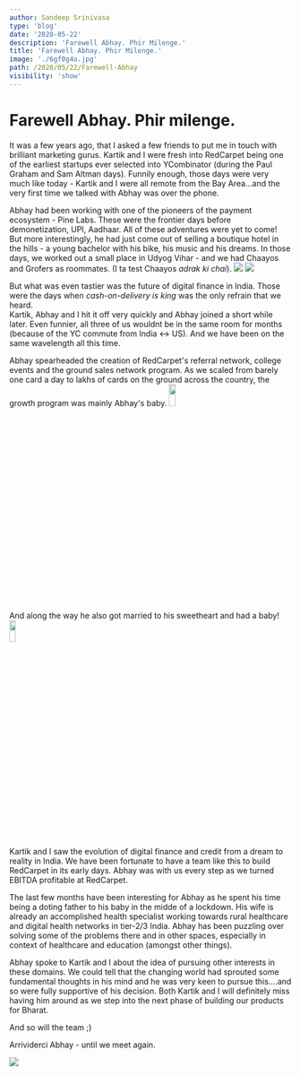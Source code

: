 ```yaml
---
author: Sandeep Srinivasa
type: 'blog'
date: '2020-05-22'
description: 'Farewell Abhay. Phir Milenge.'
title: 'Farewell Abhay. Phir Milenge.'
image: './6gf0g4o.jpg'
path: /2020/05/22/Farewell-Abhay
visibility: 'show'
---
```


# Farewell Abhay. Phir milenge.

It was a few years ago, that I asked a few friends to put me in touch with brilliant marketing gurus.
Kartik and I were fresh into RedCarpet being one of the earliest startups ever selected into YCombinator (during the Paul Graham and Sam Altman days).
Funnily enough, those days were very much like today - Kartik and I were all remote from the Bay Area...and the very first time we talked with Abhay was over the phone.

Abhay had been working with one of the pioneers of the payment ecosystem - Pine Labs. These were the frontier days before demonetization, UPI, Aadhaar. All of these adventures were yet to come!
But more interestingly, he had just come out of selling a boutique hotel in the hills - a young bachelor with his bike, his music and his dreams. In those days, we worked out a small place in Udyog Vihar - and we had Chaayos and Grofers as roommates. (I ta test Chaayos _adrak ki chai_).
<img src="/images/blogs/gCzugXr.jpg"  />
<img src="/images/blogs/sdBvuE2.jpg"  />

But what was even tastier was the future of digital finance in India. Those were the days when _cash-on-delivery is king_ was the only refrain that we heard.  
Kartik, Abhay and I hit it off very quickly and Abhay joined a short while later. Even funnier, all three of us wouldnt be in the same room for months (because of the YC commute from India <-> US). And we have been on the same wavelength all this time.

Abhay spearheaded the creation of RedCarpet's referral network, college events and the ground sales network program. As we scaled from barely one card a day to lakhs of cards on the ground across the country, the growth program was mainly Abhay's baby.
<img src="/images/blogs/Tf3ulJb.jpg" width="15%" height="10%" style = "border:none"/>

And along the way he also got married to his sweetheart and had a baby!
<img src="/images/blogs/CK4y8hu.jpg" width="15%" height="10%" style = "border:none"/>

Kartik and I saw the evolution of digital finance and credit from a dream to reality in India. We have been fortunate to have a team like this to build RedCarpet in its early days. Abhay was with us every step as we turned EBITDA profitable at RedCarpet.

The last few months have been interesting for Abhay as he spent his time being a doting father to his baby in the midde of a lockdown. His wife is already an accomplished health specialist working towards rural healthcare and digital health networks in tier-2/3 India. Abhay has been puzzling over solving some of the problems there and in other spaces, especially in context of healthcare and education (amongst other things).

Abhay spoke to Kartik and I about the idea of pursuing other interests in these domains. We could tell that the changing world had sprouted some fundamental thoughts in his mind and he was very keen to pursue this....and so were fully supportive of his decision. Both Kartik and I will definitely miss having him around as we step into the next phase of building our products for Bharat.

And so will the team ;)

Arrividerci Abhay - until we meet again.

<img src="/images/blogs/6gf0g4o.jpg"  />
